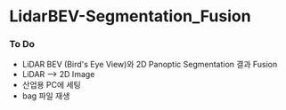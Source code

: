 # LidarBEV-Segmentation_Fusion

### To Do
- LiDAR BEV (Bird's Eye View)와 2D Panoptic Segmentation 결과 Fusion
- LiDAR --> 2D Image
- 산업용 PC에 세팅
- bag 파일 재생
